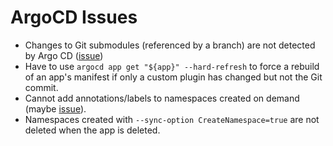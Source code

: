 # ArgoCD Issues

* Changes to Git submodules (referenced by a branch) are not detected by Argo CD ([issue](https://github.com/argoproj/argo-cd/issues/4590))
* Have to use `argocd app get "${app}" --hard-refresh` to force a rebuild of an app's manifest if only a custom plugin has changed but not the Git commit.
* Cannot add annotations/labels to namespaces created on demand (maybe [issue](https://github.com/argoproj/argo-cd/issues/6429)).
* Namespaces created with `--sync-option CreateNamespace=true` are not deleted when the app is deleted.